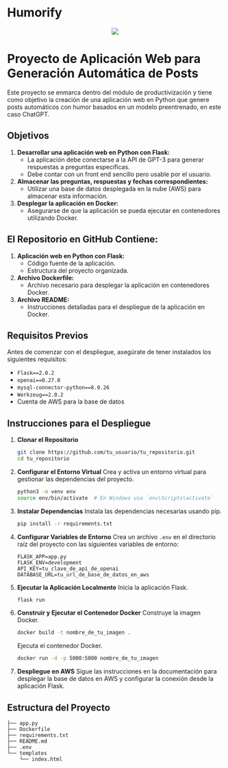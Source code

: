 # Humorify
</div>

<div style="text-align:center">
    <img src="https://github.com/cmingoi/Taller-Humorify/blob/main/imagen.png"/>
</div>


# Proyecto de Aplicación Web para Generación Automática de Posts

Este proyecto se enmarca dentro del módulo de productivización y tiene como objetivo la creación de una aplicación web en Python que genere posts automáticos con humor basados en un modelo preentrenado, en este caso ChatGPT.

## Objetivos

1. **Desarrollar una aplicación web en Python con Flask:**
    - La aplicación debe conectarse a la API de GPT-3 para generar respuestas a preguntas específicas.
    - Debe contar con un front end sencillo pero usable por el usuario.
2. **Almacenar las preguntas, respuestas y fechas correspondientes:**
    - Utilizar una base de datos desplegada en la nube (AWS) para almacenar esta información.
3. **Desplegar la aplicación en Docker:**
    - Asegurarse de que la aplicación se pueda ejecutar en contenedores utilizando Docker.

## El Repositorio en GitHub Contiene:

1. **Aplicación web en Python con Flask:**
    - Código fuente de la aplicación.
    - Estructura del proyecto organizada.
2. **Archivo Dockerfile:**
    - Archivo necesario para desplegar la aplicación en contenedores Docker.
3. **Archivo README:**
    - Instrucciones detalladas para el despliegue de la aplicación en Docker.

## Requisitos Previos

Antes de comenzar con el despliegue, asegúrate de tener instalados los siguientes requisitos:
- `Flask==2.0.2`
- `openai==0.27.0`
- `mysql-connector-python==8.0.26`
- `Werkzeug==2.0.2`
- Cuenta de AWS para la base de datos

## Instrucciones para el Despliegue

1. **Clonar el Repositorio**
    ```bash
    git clone https://github.com/tu_usuario/tu_repositorio.git
    cd tu_repositorio
    ```
2. **Configurar el Entorno Virtual**
    Crea y activa un entorno virtual para gestionar las dependencias del proyecto.
    ```bash
    python3 -m venv env
    source env/bin/activate  # En Windows usa `env\Scripts\activate`
    ```
3. **Instalar Dependencias**
    Instala las dependencias necesarias usando pip.
    ```bash
    pip install -r requirements.txt
    ```
4. **Configurar Variables de Entorno**
    Crea un archivo `.env` en el directorio raíz del proyecto con las siguientes variables de entorno:
    ```
    FLASK_APP=app.py
    FLASK_ENV=development
    API_KEY=tu_clave_de_api_de_openai
    DATABASE_URL=tu_url_de_base_de_datos_en_aws
    ```
5. **Ejecutar la Aplicación Localmente**
    Inicia la aplicación Flask.
    ```bash
    flask run
    ```
6. **Construir y Ejecutar el Contenedor Docker**
    Construye la imagen Docker.
    ```bash
    docker build -t nombre_de_tu_imagen .
    ```
    Ejecuta el contenedor Docker.
    ```bash
    docker run -d -p 5000:5000 nombre_de_tu_imagen
    ```
7. **Despliegue en AWS**
    Sigue las instrucciones en la documentación para desplegar la base de datos en AWS y configurar la conexión desde la aplicación Flask.

## Estructura del Proyecto

```plaintext
├── app.py
├── Dockerfile
├── requirements.txt
├── README.md
├── .env
└── templates
    └── index.html

